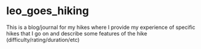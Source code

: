 # leo_goes_hiking
This is a blog/journal for my hikes where I provide my experience of specific hikes that I go on and describe some features of the hike (difficulty/rating/duration/etc)